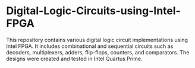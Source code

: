 # Digital-Logic-Circuits-using-Intel-FPGA
This repository contains various digital logic circuit implementations using Intel FPGA. It includes combinational and sequential circuits such as decoders, multiplexers, adders, flip-flops, counters, and comparators. The designs were created and tested in Intel Quartus Prime.
